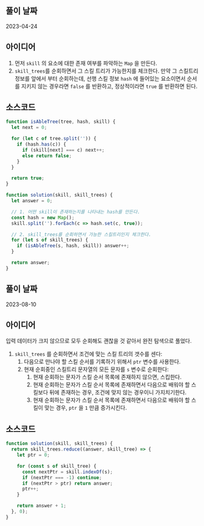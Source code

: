 ## 풀이 날짜
2023-04-24

## 아이디어
1. 먼저 `skill` 의 요소에 대한 존재 여부를 파악하는 `Map` 을 만든다.
2. `skill_trees`를 순회하면서 그 스킬 트리가 가능한지를 체크한다. 만약 그 스킬트리 정보를 앞에서 부터 순회하는데, 선행 스킬 정보 `hash` 에 들어있는 요소이면서 순서를 지키지 않는 경우라면 `false` 를 반환하고, 정상적이라면 `true` 를 반환하면 된다.

## 소스코드
```js
function isAbleTree(tree, hash, skill) {
  let next = 0;

  for (let c of tree.split('')) {
    if (hash.has(c)) {
      if (skill[next] === c) next++;
      else return false;
    }
  }

  return true;
}

function solution(skill, skill_trees) {
  let answer = 0;

  // 1. 어떤 skill이 존재하는지를 나타내는 hash를 만든다.
  const hash = new Map();
  skill.split('').forEach(c => hash.set(c, true));

  // 2. skill_trees를 순회하면서 가능한 스킬트리인지 체크한다.
  for (let s of skill_trees) {
    if (isAbleTree(s, hash, skill)) answer++;
  }

  return answer;
}
```

## 풀이 날짜
2023-08-10

## 아이디어
입력 데이터가 크지 않으므로 모두 순회해도 괜찮을 것 같아서 완전 탐색으로 풀었다.  

1. `skill_trees` 를 순회하면서 조건에 맞는 스킬 트리의 갯수를 센다:  
    1. 다음으로 만나야 할 스킬 순서를 기록하기 위해서 `ptr` 변수를 사용한다.  
    2. 현재 순회중인 스킬트리 문자열의 모든 문자를 `s` 변수로 순회한다:  
        1. 현재 순회하는 문자가 스킬 순서 목록에 존재하지 않으면, 스킵한다.  
        2. 현재 순회하는 문자가 스킬 순서 목록에 존재하면서 다음으로 배워야 할 스킬보다 뒤에 존재하는 경우, 조건에 맞지 않는 경우이니 가지치기한다.  
        3. 현재 순회하는 문자가 스킬 순서 목록에 존재하면서 다음으로 배워야 할 스킬이 맞는 경우, `ptr` 을 `1` 만큼 증가시킨다.  

## 소스코드
```js
function solution(skill, skill_trees) {
  return skill_trees.reduce((answer, skill_tree) => {
    let ptr = 0;

    for (const s of skill_tree) {
      const nextPtr = skill.indexOf(s);
      if (nextPtr === -1) continue;
      if (nextPtr > ptr) return answer;
      ptr++;
    }

    return answer + 1;
  }, 0);
}
```
